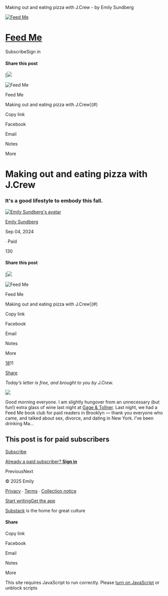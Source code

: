Making out and eating pizza with J.Crew - by Emily Sundberg



[![Feed Me](https://substackcdn.com/image/fetch/$s_!lHlf!,w_80,h_80,c_fill,f_auto,q_auto:good,fl_progressive:steep,g_auto/https%3A%2F%2Fsubstack-post-media.s3.amazonaws.com%2Fpublic%2Fimages%2F0d2418fb-95ab-431a-81bf-122b5e464ca4_1280x1280.png)](/)

[Feed Me](/)
============

SubscribeSign in

#### Share this post

[![](https://substackcdn.com/image/fetch/$s_!haTl!,w_520,h_272,c_fill,f_auto,q_auto:good,fl_progressive:steep,g_auto/https%3A%2F%2Fsubstack-post-media.s3.amazonaws.com%2Fpublic%2Fimages%2Fe5a14667-6143-4178-9175-c8fd5fa4441e_2502x1708.png)

![Feed Me](https://substackcdn.com/image/fetch/$s_!lHlf!,w_36,h_36,c_fill,f_auto,q_auto:good,fl_progressive:steep,g_auto/https%3A%2F%2Fsubstack-post-media.s3.amazonaws.com%2Fpublic%2Fimages%2F0d2418fb-95ab-431a-81bf-122b5e464ca4_1280x1280.png)

Feed Me

Making out and eating pizza with J.Crew](#)

Copy link

Facebook

Email

Notes

More

Making out and eating pizza with J.Crew
=======================================

### It's a good lifestyle to embody this fall.

[![Emily Sundberg's avatar](https://substackcdn.com/image/fetch/$s_!zdhQ!,w_36,h_36,c_fill,f_auto,q_auto:good,fl_progressive:steep/https%3A%2F%2Fsubstack-post-media.s3.amazonaws.com%2Fpublic%2Fimages%2F3512593f-86eb-42bf-8fc3-0025af7e594b_1322x1048.png)](https://substack.com/@emilysundberg)

[Emily Sundberg](https://substack.com/@emilysundberg)

Sep 04, 2024

∙ Paid

130

#### Share this post

[![](https://substackcdn.com/image/fetch/$s_!haTl!,w_520,h_272,c_fill,f_auto,q_auto:good,fl_progressive:steep,g_auto/https%3A%2F%2Fsubstack-post-media.s3.amazonaws.com%2Fpublic%2Fimages%2Fe5a14667-6143-4178-9175-c8fd5fa4441e_2502x1708.png)

![Feed Me](https://substackcdn.com/image/fetch/$s_!lHlf!,w_36,h_36,c_fill,f_auto,q_auto:good,fl_progressive:steep,g_auto/https%3A%2F%2Fsubstack-post-media.s3.amazonaws.com%2Fpublic%2Fimages%2F0d2418fb-95ab-431a-81bf-122b5e464ca4_1280x1280.png)

Feed Me

Making out and eating pizza with J.Crew](#)

Copy link

Facebook

Email

Notes

More

[18](https://www.readfeedme.com/p/making-out-and-eating-pizza-with/comments)11

[Share](javascript:void(0))

*Today’s letter is free, and brought to you by J.Crew.*

[![](https://substackcdn.com/image/fetch/$s_!haTl!,w_1456,c_limit,f_auto,q_auto:good,fl_progressive:steep/https%3A%2F%2Fsubstack-post-media.s3.amazonaws.com%2Fpublic%2Fimages%2Fe5a14667-6143-4178-9175-c8fd5fa4441e_2502x1708.png)](https://substackcdn.com/image/fetch/$s_!haTl!,f_auto,q_auto:good,fl_progressive:steep/https%3A%2F%2Fsubstack-post-media.s3.amazonaws.com%2Fpublic%2Fimages%2Fe5a14667-6143-4178-9175-c8fd5fa4441e_2502x1708.png)

Good morning everyone. I am slightly hungover from an unnecessary (but fun!) extra glass of wine last night at [Gage & Tollner](https://www.gageandtollner.com/). Last night, we had a Feed Me book club for paid readers in Brooklyn — thank you everyone who came, and talked about sex, divorce, and dating in New York. I’ve been drinking Ma…

This post is for paid subscribers
---------------------------------

[Subscribe](https://www.readfeedme.com/subscribe?simple=true&next=https%3A%2F%2Fwww.readfeedme.com%2Fp%2Fmaking-out-and-eating-pizza-with&utm_source=paywall&utm_medium=web&utm_content=148487334)

[Already a paid subscriber? **Sign in**](https://substack.com/sign-in?redirect=%2Fp%2Fmaking-out-and-eating-pizza-with&for_pub=emilysundberg&change_user=false)

PreviousNext

© 2025 Emily

[Privacy](https://substack.com/privacy) ∙ [Terms](https://substack.com/tos) ∙ [Collection notice](https://substack.com/ccpa#personal-data-collected)

[Start writing](https://substack.com/signup?utm_source=substack&utm_medium=web&utm_content=footer)[Get the app](https://substack.com/app/app-store-redirect?utm_campaign=app-marketing&utm_content=web-footer-button)

[Substack](https://substack.com) is the home for great culture

#### Share

Copy link

Facebook

Email

Notes

More














































































































This site requires JavaScript to run correctly. Please [turn on JavaScript](https://enable-javascript.com/) or unblock scripts